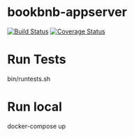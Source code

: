 # bookbnb-appserver

[![Build Status](https://travis-ci.com/bookbnb-G7/bookbnb-appserver.svg?branch=master)](https://travis-ci.com/bookbnb-G7/bookbnb-appserver)
[![Coverage Status](https://coveralls.io/repos/github/bookbnb-G7/bookbnb-appserver/badge.svg?branch=master)](https://coveralls.io/github/bookbnb-G7/bookbnb-appserver?branch=master)

# Run Tests
bin/runtests.sh

# Run local 
docker-compose up